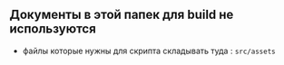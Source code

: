 ## Документы в этой папек для build не используются

- файлы которые нужны для скрипта складывать туда : `src/assets`

